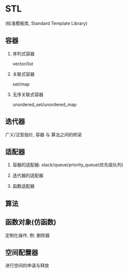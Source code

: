 # STL  

(标准模板库, Standard Template Library)

## 容器

1. 序列式容器  

    vector/list

2. 关联式容器  

    set/map

3. 无序关联式容器  

    unordered_set/unordered_map

## 迭代器

广义/泛型指针, 容器 与 算法之间的桥梁

## 适配器

1. 容器的适配器: stack/queue/priority_queue(优先级队列)

2. 迭代器的适配器

3. 函数适配器

## 算法

## 函数对象(仿函数)

定制化操作, 例: 删除器

## 空间配置器

进行空间的申请与释放
